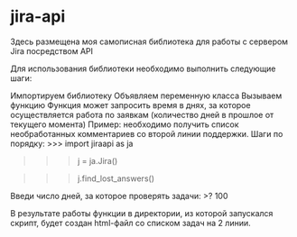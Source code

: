 # jira-api
Здесь размещена моя самописная библиотека для работы с сервером Jira посредством API

Для использования библиотеки необходимо выполнить следующие шаги:

Импортируем библиотеку
Объявляем переменную класса
Вызываем функцию
Функция может запросить время в днях, за которое осуществляется работа по заявкам (количество дней в прошлое от текущего момента)
Пример: необходимо получить список необработанных комментариев со второй линии поддержки. Шаги по порядку: >>> import jiraapi as ja

>>> j = ja.Jira()

>>> j.find_lost_answers()

Введи число дней, за которое проверять задачи: >? 100

В результате работы функции в директории, из которой запускался скрипт, будет создан html-файл со списком задач на 2 линии.
